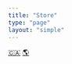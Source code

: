 ```yaml
---
title: "Store"
type: "page"
layout: "simple"
---
```


<div class="store">
<a target="_blank" title="Canadian Store" href="https://squareup.com/store/typozzobon">🇨🇦</a>
<a target="_blank" title="International Store" href="https://squareup.com/store/ty-pozzobon">🌎</a>
</div>
